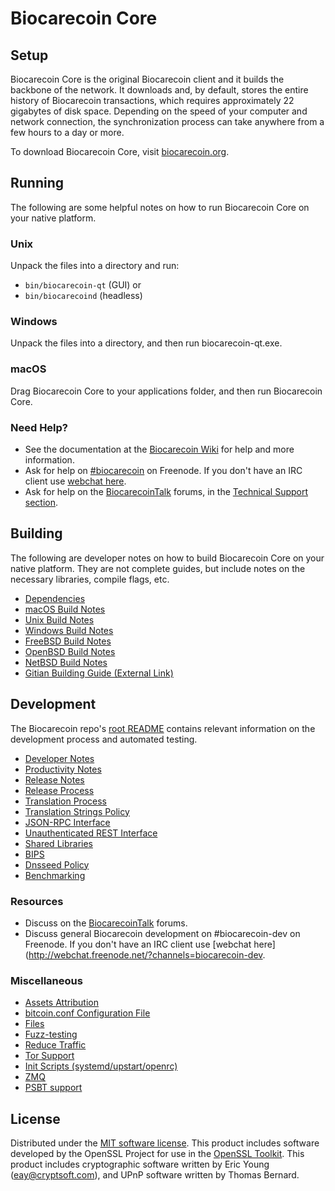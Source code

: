 Biocarecoin Core
=============

Setup
---------------------
Biocarecoin Core is the original Biocarecoin client and it builds the backbone of the network. It downloads and, by default, stores the entire history of Biocarecoin transactions, which requires approximately 22 gigabytes of disk space. Depending on the speed of your computer and network connection, the synchronization process can take anywhere from a few hours to a day or more.

To download Biocarecoin Core, visit [biocarecoin.org](https://biocarecoin.org/).

Running
---------------------
The following are some helpful notes on how to run Biocarecoin Core on your native platform.

### Unix

Unpack the files into a directory and run:

- `bin/biocarecoin-qt` (GUI) or
- `bin/biocarecoind` (headless)

### Windows

Unpack the files into a directory, and then run biocarecoin-qt.exe.

### macOS

Drag Biocarecoin Core to your applications folder, and then run Biocarecoin Core.

### Need Help?

* See the documentation at the [Biocarecoin Wiki](https://biocarecoin.info/)
for help and more information.
* Ask for help on [#biocarecoin](http://webchat.freenode.net?channels=biocarecoin) on Freenode. If you don't have an IRC client use [webchat here](http://webchat.freenode.net?channels=biocarecoin).
* Ask for help on the [BiocarecoinTalk](https://biocarecointalk.io/) forums, in the [Technical Support section](https://biocarecointalk.io/c/technical-support).

Building
---------------------
The following are developer notes on how to build Biocarecoin Core on your native platform. They are not complete guides, but include notes on the necessary libraries, compile flags, etc.

- [Dependencies](dependencies.md)
- [macOS Build Notes](build-osx.md)
- [Unix Build Notes](build-unix.md)
- [Windows Build Notes](build-windows.md)
- [FreeBSD Build Notes](build-freebsd.md)
- [OpenBSD Build Notes](build-openbsd.md)
- [NetBSD Build Notes](build-netbsd.md)
- [Gitian Building Guide (External Link)](https://github.com/bitcoin-core/docs/blob/master/gitian-building.md)

Development
---------------------
The Biocarecoin repo's [root README](/README.md) contains relevant information on the development process and automated testing.

- [Developer Notes](developer-notes.md)
- [Productivity Notes](productivity.md)
- [Release Notes](release-notes.md)
- [Release Process](release-process.md)
- [Translation Process](translation_process.md)
- [Translation Strings Policy](translation_strings_policy.md)
- [JSON-RPC Interface](JSON-RPC-interface.md)
- [Unauthenticated REST Interface](REST-interface.md)
- [Shared Libraries](shared-libraries.md)
- [BIPS](bips.md)
- [Dnsseed Policy](dnsseed-policy.md)
- [Benchmarking](benchmarking.md)

### Resources
* Discuss on the [BiocarecoinTalk](https://biocarecointalk.io/) forums.
* Discuss general Biocarecoin development on #biocarecoin-dev on Freenode. If you don't have an IRC client use [webchat here](http://webchat.freenode.net/?channels=biocarecoin-dev.

### Miscellaneous
- [Assets Attribution](assets-attribution.md)
- [bitcoin.conf Configuration File](bitcoin-conf.md)
- [Files](files.md)
- [Fuzz-testing](fuzzing.md)
- [Reduce Traffic](reduce-traffic.md)
- [Tor Support](tor.md)
- [Init Scripts (systemd/upstart/openrc)](init.md)
- [ZMQ](zmq.md)
- [PSBT support](psbt.md)

License
---------------------
Distributed under the [MIT software license](/COPYING).
This product includes software developed by the OpenSSL Project for use in the [OpenSSL Toolkit](https://www.openssl.org/). This product includes
cryptographic software written by Eric Young ([eay@cryptsoft.com](mailto:eay@cryptsoft.com)), and UPnP software written by Thomas Bernard.
